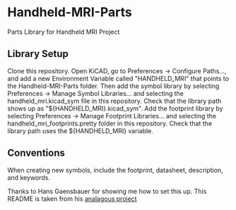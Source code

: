 # Handheld-MRI-Parts
Parts Library for Handheld MRI Project

## Library Setup
Clone this repository. Open KiCAD, go to Preferences -> Configure Paths..., and add a new Environment Variable called "HANDHELD_MRI" that points to the Handheld-MRI-Parts folder. Then add the symbol library by selecting Preferences -> Manage Symbol Libraries... and selecting the handheld_mri.kicad_sym file in this repository. Check that the library path shows up as "${HANDHELD_MRI}.kicad_sym". Add the footprint library by selecting Preferences -> Manage Footprint Libraries... and selecting the handheld_mri_footprints.pretty folder in this repository. Check that the library path uses the ${HANDHELD_MRI} variable.

## Conventions
When creating new symbols, include the footprint, datasheet, description, and keywords. 

Thanks to Hans Gaensbauer for showing me how to set this up. This README is taken from his [analagous project](https://github.mit.edu/hgaens/BioMEMS-Parts)
